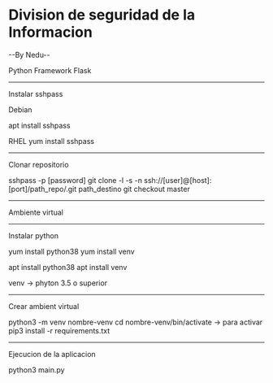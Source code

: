 # Division de seguridad de la Informacion

--By Nedu--

Python Framework Flask

-----
Instalar sshpass

Debian

apt install sshpass

RHEL
yum install sshpass

-----
Clonar repositorio

sshpass -p [password] git clone -l -s -n ssh://[user]@[host]:[port]/path_repo/.git  path_destino
git checkout master

------
Ambiente virtual

------
Instalar python

yum install python38
yum install venv

apt install python38
apt install venv

venv -> phyton 3.5 o superior

------
Crear ambient virtual

python3 -m venv nombre-venv
cd nombre-venv/bin/activate  -> para activar
pip3 install -r requirements.txt

---------
Ejecucion de la aplicacion

python3 main.py
